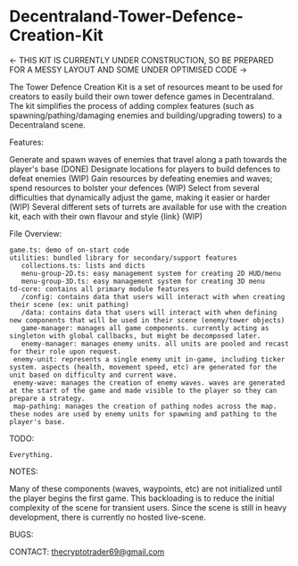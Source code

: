 # Decentraland-Tower-Defence-Creation-Kit

<- THIS KIT IS CURRENTLY UNDER CONSTRUCTION, SO BE PREPARED FOR A MESSY LAYOUT AND SOME UNDER OPTIMISED CODE ->

The Tower Defence Creation Kit is a set of resources meant to be used for creators to easily build their own tower defence games in Decentraland. The kit simplifies the process of adding complex features (such as spawning/pathing/damaging enemies and building/upgrading towers) to a Decentraland scene.

Features:

  Generate and spawn waves of enemies that travel along a path towards the player's base (DONE)
  Designate locations for players to build defences to defeat enemies (WIP)
  Gain resources by defeating enemies and waves; spend resources to bolster your defences (WIP)
  Select from several difficulties that dynamically adjust the game, making it easier or harder (WIP)
  Several different sets of turrets are available for use with the creation kit, each with their own flavour and style {link} (WIP)

File Overview:

	game.ts: demo of on-start code
	utilities: bundled library for secondary/support features
	   collections.ts: lists and dicts
	   menu-group-2D.ts: easy management system for creating 2D HUD/menu
	   menu-group-3D.ts: easy management system for creating 3D menu
	td-core: contains all primary module features
	   /config: contains data that users will interact with when creating their scene (ex: unit pathing)
	   /data: contains data that users will interact with when defining new components that will be used in their scene (enemy/tower objects)
	   game-manager: manages all game components. currently acting as singleton with global callbacks, but might be decomposed later.
	   enemy-manager: manages enemy units. all units are pooled and recast for their role upon request.
     enemy-unit: represents a single enemy unit in-game, including ticker system. aspects (health, movement speed, etc) are generated for the unit based on difficulty and current wave.
     enemy-wave: manages the creation of enemy waves. waves are generated at the start of the game and made visible to the player so they can prepare a strategy.
     map-pathing: manages the creation of pathing nodes across the map. these nodes are used by enemy units for spawning and pathing to the player's base.

TODO:
  
    Everything.

NOTES:

  Many of these components (waves, waypoints, etc) are not initialized until the player begins the first game. This backloading is to reduce the initial complexity of the scene for transient users.
  Since the scene is still in heavy development, there is currently no hosted live-scene.

BUGS:



CONTACT:
  thecryptotrader69@gmail.com
